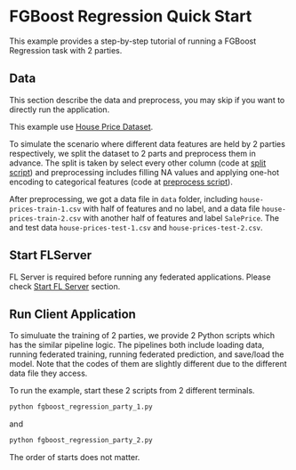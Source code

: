 # FGBoost Regression Quick Start
This example provides a step-by-step tutorial of running a FGBoost Regression task with 2 parties.
## Data
This section describe the data and preprocess, you may skip if you want to directly run the application.

This example use [House Price Dataset]().

To simulate the scenario where different data features are held by 2 parties respectively, we split the dataset to 2 parts and preprocess them in advance. The split is taken by select every other column (code at [split script]()) and preprocessing includes filling NA values and applying one-hot encoding to categorical features (code at [preprocess script]()).

After preprocessing, we got a data file in `data` folder, including `house-prices-train-1.csv` with half of features and no label, and a data file `house-prices-train-2.csv` with another half of features and label `SalePrice`. The and test data `house-prices-test-1.csv` and `house-prices-test-2.csv`.

## Start FLServer
FL Server is required before running any federated applications. Please check [Start FL Server]() section.

## Run Client Application
To simuluate the training of 2 parties, we provide 2 Python scripts which has the similar pipeline logic. The pipelines both include loading data, running federated training, running federated prediction, and save/load the model. Note that the codes of them are slightly different due to the different data file they access.

To run the example, start these 2 scripts from 2 different terminals.
```bash
python fgboost_regression_party_1.py
```
and 
```bash
python fgboost_regression_party_2.py
```
The order of starts does not matter.
